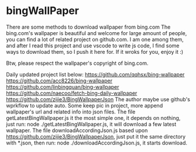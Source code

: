 # bingWallPaper
There are some methods to download wallpaper from bing.com
The bing.com's wallpaper is beautiful and welcome for large amount of people, you can find a lot of related project on github.com.
I am one among them, and after I read this project and use vscode to write js code, I find some ways to download them, so I push it here for. If it wroks for you, enjoy it :)

Btw, please respect the wallpaper's copyright of bing.com.

Daily updated project list below:
https://github.com/qqhsx/bing-wallpaper 
https://github.com/acc8226/bing-wallpaper 
https://github.com/linbingquan/bing-wallpaper
https://github.com/naecoo/fetch-bing-daily-wallpaper
https://github.com/zijie3/BingWallpaperJson
The author maybe use github's wprkflow to update auto. Some keep pic in project, more append wallpaper's url and related info into json files.
The file getLatestBingWallpaper.js it the most simple one, it depends on nothing, just run: node ./getLatestBingWallpaper.js, it will download a few latest wallpaper.
The file downloadAccordingJson.js based upon https://github.com/zijie3/BingWallpaperJson, just put it the same directory with *.json, then run:  node ./downloadAccordingJson.js, it starts download. 



